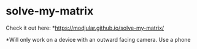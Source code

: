 # solve-my-matrix

Check it out here: *https://modjular.github.io/solve-my-matrix/

\*Will only work on a device with an outward facing camera. Use a phone
